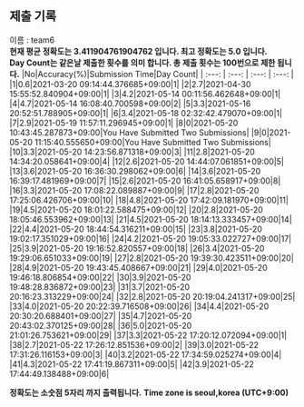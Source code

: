 


  
## 제출 기록  
이름 : team6  
**현재 평균 정확도는 3.411904761904762 입니다. 최고 정확도는 5.0 입니다.**  
**Day Count는 같은날 제출한 횟수를 의미 합니다. 총 제출 횟수는 100번으로 제한 됩니다.**
|No|Accuracy(%)|Submission Time|Day Count|
| :---: | :---: | :---: | :---: |
|1|0.6|2021-03-20 09:14:44.376685+09:00|1|
|2|2.7|2021-04-30 15:55:52.840904+09:00|1|
|3|4.2|2021-05-14 00:11:56.462648+09:00|1|
|4|4.7|2021-05-14 16:08:40.700598+09:00|2|
|5|3.3|2021-05-16 20:52:51.788905+09:00|1|
|6|3.4|2021-05-18 02:32:42.479070+09:00|1|
|7|2.9|2021-05-19 11:57:11.296945+09:00|1|
|8|0|2021-05-20 10:43:45.287873+09:00|You Have Submitted Two Submissions|
|9|0|2021-05-20 11:15:40.555650+09:00|You Have Submitted Two Submissions|
|10|3.3|2021-05-20 14:23:56.871318+09:00|3|
|11|2.8|2021-05-20 14:34:20.058641+09:00|4|
|12|2.6|2021-05-20 14:44:07.061851+09:00|5|
|13|3.6|2021-05-20 16:36:30.298062+09:00|6|
|14|3.6|2021-05-20 16:39:17.481969+09:00|7|
|15|2.6|2021-05-20 16:41:05.658917+09:00|8|
|16|3.3|2021-05-20 17:08:22.089887+09:00|9|
|17|2.8|2021-05-20 17:25:06.426706+09:00|10|
|18|4.8|2021-05-20 17:42:09.181970+09:00|11|
|19|4.5|2021-05-20 18:01:22.588475+09:00|12|
|20|2.8|2021-05-20 18:05:46.553962+09:00|13|
|21|4.5|2021-05-20 18:14:13.333457+09:00|14|
|22|4.4|2021-05-20 18:44:54.316211+09:00|15|
|23|3.8|2021-05-20 19:02:17.351029+09:00|16|
|24|4.2|2021-05-20 19:05:33.022727+09:00|17|
|25|3.9|2021-05-20 19:16:52.820557+09:00|18|
|26|3.4|2021-05-20 19:29:06.651033+09:00|19|
|27|2.8|2021-05-20 19:39:30.423511+09:00|20|
|28|4.9|2021-05-20 19:43:45.408667+09:00|21|
|29|4.0|2021-05-20 19:46:18.806854+09:00|22|
|30|3.9|2021-05-20 19:48:28.836872+09:00|23|
|31|3.7|2021-05-20 20:16:23.313229+09:00|24|
|32|2.8|2021-05-20 20:19:04.241317+09:00|25|
|33|4.0|2021-05-20 20:22:39.716508+09:00|26|
|34|4.4|2021-05-20 20:30:20.688401+09:00|27|
|35|4.7|2021-05-20 20:43:02.370125+09:00|28|
|36|5.0|2021-05-20 21:01:26.753621+09:00|29|
|37|3.3|2021-05-22 17:20:12.072094+09:00|1|
|38|2.7|2021-05-22 17:26:12.851536+09:00|2|
|39|3.0|2021-05-22 17:31:26.116153+09:00|3|
|40|3.2|2021-05-22 17:34:59.025274+09:00|4|
|41|4.3|2021-05-22 17:41:19.867311+09:00|5|
|42|3.9|2021-05-22 17:44:49.138488+09:00|6|


**정확도는 소숫점 5자리 까지 출력됩니다.**
**Time zone is seoul,korea (UTC+9:00)**
